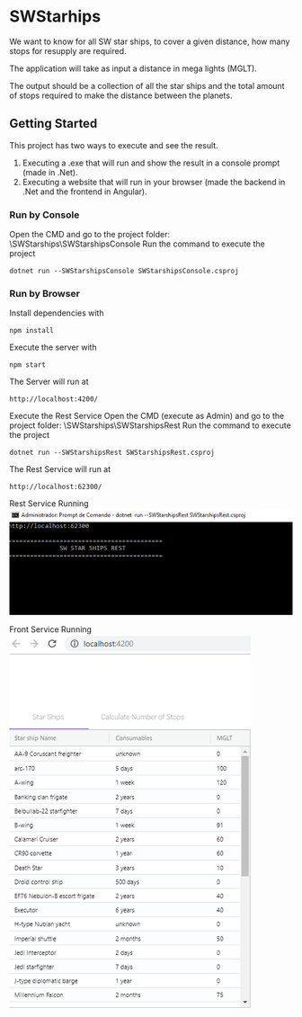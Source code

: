 # SWStarhips
We want to know for all SW star ships, to cover a given distance, how many stops for resupply are required.

The application will take as input a distance in mega lights (MGLT).

The output should be a collection of all the star ships and the total amount of stops required to make the distance between the planets.

## Getting Started

This project has two ways to execute and see the result. 
1) Executing a .exe that will run and show the result in a console prompt (made in .Net).
2) Executing a website that will run in your browser (made the backend in .Net and the frontend in Angular).

### Run by Console 
Open the CMD and go to the project folder: \SWStarships\SWStarshipsConsole
Run the command to execute the project
```
dotnet run --SWStarshipsConsole SWStarshipsConsole.csproj
```

### Run by Browser
Install dependencies with
```
npm install
```
Execute the server with
```
npm start
```
The Server will run at 
```
http://localhost:4200/
```

Execute the Rest Service
Open the CMD (execute as Admin) and go to the project folder: \SWStarships\SWStarshipsRest
Run the command to execute the project
```
dotnet run --SWStarshipsRest SWStarshipsRest.csproj
```
The Rest Service will run at 
```
http://localhost:62300/
```
Rest Service Running
![Screenshot](screenshotRestServer.png)

Front Service Running
![Screenshot](screenshotFrontServer.png)
